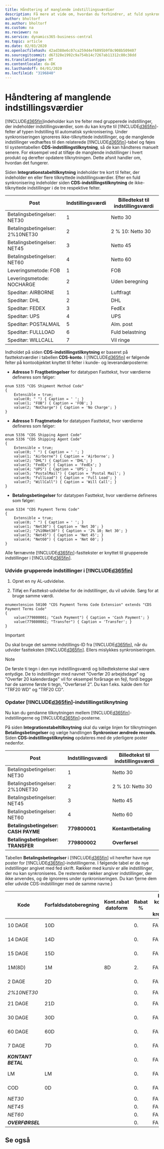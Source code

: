 ```yaml
---
title: Håndtering af manglende indstillingsværdier
description: Få mere at vide om, hvordan du forhindrer, at fuld synkronisering mislykkes, fordi indstillingerne er forskellige i tilknyttede felter.
author: bholtorf
ms.author: bholtorf
ms.custom: na
ms.reviewer: na
ms.service: dynamics365-business-central
ms.topic: article
ms.date: 02/03/2020
ms.openlocfilehash: 42ad388e6c07ca259d4ef6095b9f8c908b509407
ms.sourcegitcommit: d67328e1992c9a754b14c7267ab11312c80c38dd
ms.translationtype: HT
ms.contentlocale: da-DK
ms.lasthandoff: 04/01/2020
ms.locfileid: "3196840"
---
```

# <a name="handling-missing-option-values"></a>Håndtering af manglende indstillingsværdier
[!INCLUDE[d365fin](includes/cds_long_md.md)]indeholder kun tre felter med grupperede indstillinger, der indeholder indstillingsværdier, som du kan knytte til [!INCLUDE[d365fin](includes/d365fin_md.md)]-felter af typen Indstilling<!-- Option type, not enum? @Onat can you vertify this? --> til automatisk synkronisering. Under synkroniseringen ignoreres ikke-tilknyttede indstillinger, og de manglende indstillinger vedhæftes til den relaterede [!INCLUDE[d365fin](includes/d365fin_md.md)]-tabel og føjes til systemtabellen **CDS-indstillingstilknytning**, så de kan håndteres manuelt senere. For eksempel ved at tilføje de manglende indstillinger i hvert produkt og derefter opdatere tilknytningen. Dette afsnit handler om, hvordan det fungerer.

Siden **Integrationstabeltilknytning** indeholder tre kort til felter, der indeholder en eller flere tilknyttede indstillingsværdier. Efter en fuld synkronisering indeholder siden **CDS-indstillingstilknytning** de ikke-tilknyttede indstillinger i de tre respektive felter.

|         Post             | Indstillingsværdi | Billedtekst til indstillingsværdi |
|----------------------------|--------------|----------------------|
| Betalingsbetingelser: NET30       | 1            | Netto 30               |
| Betalingsbetingelser: 2%10NET30   | 2            | 2 % 10: Netto 30        |
| Betalingsbetingelser: NET45       | 3            | Netto 45               |
| Betalingsbetingelser: NET60       | 4            | Netto 60               |
| Leveringsmetode: FOB       | 1            | FOB                  |
| Leveringsmetode: NOCHARGE  | 2            | Uden beregning            |
| Speditør: AIRBORNE   | 1            | Luftfragt             |
| Speditør: DHL        | 2            | DHL                  |
| Speditør: FEDEX      | 3            | FedEx                |
| Speditør: UPS        | 4            | UPS                  |
| Speditør: POSTALMAIL | 5            | Alm. post          |
| Speditør: FULLLOAD   | 6            | Fuld belastning            |
| Speditør: WILLCALL   | 7            | Vil ringe            |

Indholdet på siden **CDS-indstillingstilknytning** er baseret på fasttekstværdier i tabellen **CDS-konto**. I [!INCLUDE[d365fin](includes/cds_long_md.md)] er følgende felter på kontoobjektet knyttet til felter i kunde- og leverandørposterne:

- **Adresse 1: Fragtbetingelser** for datatypen Fasttekst, hvor værdierne defineres som følger:

```
enum 5335 "CDS Shipment Method Code"
{
    Extensible = true;
    value(0; " ") { Caption = ' '; }
    value(1; "FOB") { Caption = 'FOB'; }
    value(2; "NoCharge") { Caption = 'No Charge'; }
}
```

- **Adresse 1: Fragtmetode** for datatypen Fasttekst, hvor værdierne defineres som følger:

```
enum 5336 "CDS Shipping Agent Code"
enum 5336 "CDS Shipping Agent Code"
{
    Extensible = true;
    value(0; " ") { Caption = ' '; }
    value(1; "Airborne") { Caption = 'Airborne'; }
    value(2; "DHL") { Caption = 'DHL'; }
    value(3; "FedEx") { Caption = 'FedEx'; }
    value(4; "UPS") { Caption = 'UPS'; }
    value(5; "PostalMail") { Caption = 'Postal Mail'; }
    value(6; "FullLoad") { Caption = 'Full Load'; }
    value(7; "WillCall") { Caption = 'Will Call'; }
}
```

- **Betalingsbetingelser** for datatypen Fasttekst, hvor værdierne defineres som følger:

```
enum 5334 "CDS Payment Terms Code"
{
    Extensible = true;
    value(0; " ") { Caption = ' '; }
    value(1; "Net30") { Caption = 'Net 30'; }
    value(2; "2%10Net30") { Caption = '2% 10; Net 30'; }
    value(3; "Net45") { Caption = 'Net 45'; }
    value(4; "Net60") { Caption = 'Net 60'; }
}
```

Alle førnævnte [!INCLUDE[d365fin](includes/d365fin_md.md)]-fasttekster er knyttet til grupperede indstillinger i [!INCLUDE[d365fin](includes/cds_long_md.md)].

### <a name="extending-option-sets-in-d365fin"></a>Udvide grupperede indstillinger i [!INCLUDE[d365fin](includes/d365fin_md.md)]
1. Opret en ny AL-udvidelse.

2. Tilføj en Fasttekst-udvidelse for de indstillinger, du vil udvide. Sørg for at bruge samme værdi. 

```
enumextension 50100 "CDS Payment Terms Code Extension" extends "CDS Payment Terms Code"
{
    value(779800001; "Cash Payment") { Caption = 'Cash Payment'; }
    value(779800002; "Transfer") { Caption = 'Transfer'; }
}
```

> [!IMPORTANT]  
> Du skal bruge det samme indstillings-ID fra [!INCLUDE[d365fin](includes/cds_long_md.md)], når du udvider fastteksten [!INCLUDE[d365fin](includes/d365fin_md.md)]. Ellers mislykkes synkroniseringen.

> [!NOTE]
> De første ti tegn i den nye indstillingsværdi og billedteksterne skal være entydige. De to indstillinger med navnet "Overfør 20 arbejdsdage" og "Overfør 20 kalenderdage" vil for eksempel forårsage en fejl, fordi begge har de samme første ti tegn, "Overførsel 2". Du kan f.eks. kalde dem for "TRF20 WD" og "TRF20 CD".

### <a name="update-d365fin-option-mapping"></a>Opdater [!INCLUDE[d365fin](includes/cds_long_md.md)]-indstillingstilknytning
Nu kan du gendanne tilknytningen mellem [!INCLUDE[d365fin](includes/cds_long_md.md)]-indstillingerne og [!INCLUDE[d365fin](includes/d365fin_md.md)]-posterne.

På siden **Integrationstabeltilknytning** skal du vælge linjen for tilknytningen **Betalingsbetingelser** og vælge handlingen **Synkroniser ændrede records**. Siden **CDS-indstillingstilknytning** opdateres med de yderligere poster nedenfor.

|         Post                 | Indstillingsværdi   | Billedtekst til indstillingsværdi |
|--------------------------------|----------------|----------------------|
| Betalingsbetingelser: NET30           | 1              | Netto 30               |
| Betalingsbetingelser: 2%10NET30       | 2              | 2 % 10: Netto 30        |
| Betalingsbetingelser: NET45           | 3              | Netto 45               |
| Betalingsbetingelser: NET60           | 4              | Netto 60               | 
| **Betalingsbetingelser: CASH PAYME**  | **779800001**  | **Kontantbetaling**     |
| **Betalingsbetingelser: TRANSFER**    | **779800002**  | **Overførsel**         |

Tabellen **Betalingsbetingelser** i [!INCLUDE[d365fin](includes/d365fin_md.md)] vil herefter have nye poster for [!INCLUDE[d365fin](includes/cds_long_md.md)]-indstillingerne. I følgende tabel er de nye indstillinger angivet med fed skrift. Rækker med kursiv er alle indstillinger, der nu kan synkroniseres. De resterende rækker angiver indstillinger, der ikke anvendes, og de ignoreres under synkroniseringen. Du kan fjerne dem eller udvide CDS-indstillinger med de samme navne.)

| Kode       | Forfaldsdatoberegning | Kont.rabat datoform | Rabat % | Beregn kont.rabat på kred.notaer | Description       |
|------------|----------------------|---------------------------|------------|-------------------------------|-------------------|
| 10 DAGE    | 10D                  |                           | 0.         | FALSK                         | Netto 10 dage       |
| 14 DAGE    | 14D                  |                           | 0.         | FALSK                         | Netto 14 dage       |
| 15 DAGE    | 15D                  |                           | 0.         | FALSK                         | Netto 15 dage       |
| 1M(8D)     | 1M                   | 8D                        | 2.         | FALSK                         | 1 måned/2 % 8 dage |
| 2 DAGE     | 2D                   |                           | 0.         | FALSK                         | Netto 2 dage        |
| *2%10NET30* |                      |                           | 0.         | FALSK                         |                   |
| 21 DAGE    | 21D                  |                           | 0.         | FALSK                         | Netto 21 dage       |
| 30 DAGE    | 30D                  |                           | 0.         | FALSK                         | Netto 30 dage       |
| 60 DAGE    | 60D                  |                           | 0.         | FALSK                         | Netto 60 dage       |
| 7 DAGE     | 7D                   |                           | 0.         | FALSK                         | Netto 7 dage        |
| ***KONTANT BETAL*** |                      |                           | 0.         | FALSK                         |                   |
| LM         | LM                   |                           | 0.         | FALSK                         | Aktuel måned     |
| COD        | 0D                   |                           | 0.         | FALSK                         | Kontant ved levering  |
| *NET30*      |                      |                           | 0.         | FALSK                         |                   |
| *NET45*      |                      |                           | 0.         | FALSK                         |                   |
| *NET60*      |                      |                           | 0.         | FALSK                         |                   |
| ***OVERFØRSEL*** |                      |                           | 0.         | FALSK                         |                   |

## <a name="see-also"></a>Se også

